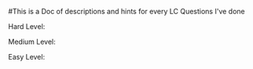 #This is a Doc of descriptions and hints for every LC Questions I've done

Hard Level:




Medium Level:




Easy Level: